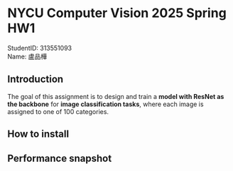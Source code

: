 # NYCU Computer Vision 2025 Spring HW1
StudentID: 313551093\
Name: 盧品樺

## Introduction
The goal of this assignment is to design and train a **model with ResNet as the backbone** for **image classification tasks**, where each image is assigned to one of 100 categories.

## How to install
## Performance snapshot
